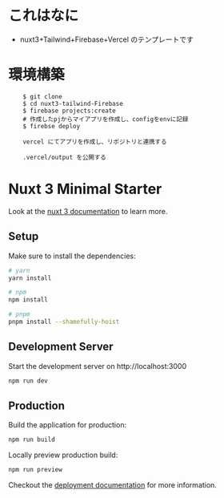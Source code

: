 # これはなに

- nuxt3+Tailwind+Firebase+Vercel のテンプレートです

# 環境構築

```
    $ git clone
    $ cd nuxt3-tailwind-Firebase
    $ firebase projects:create
    # 作成したpjからマイアプリを作成し、configをenvに記録
    $ firebse deploy

    vercel にてアプリを作成し、リポジトリと連携する

    .vercel/output を公開する
```

# Nuxt 3 Minimal Starter

Look at the [nuxt 3 documentation](https://v3.nuxtjs.org) to learn more.

## Setup

Make sure to install the dependencies:

```bash
# yarn
yarn install

# npm
npm install

# pnpm
pnpm install --shamefully-hoist
```

## Development Server

Start the development server on http://localhost:3000

```bash
npm run dev
```

## Production

Build the application for production:

```bash
npm run build
```

Locally preview production build:

```bash
npm run preview
```

Checkout the [deployment documentation](https://v3.nuxtjs.org/guide/deploy/presets) for more information.
